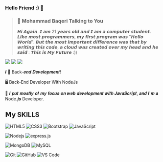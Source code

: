 ### Hello Friend :) 👋
 <blockquote class="callout callout_default" theme="🦉">
  <h3>🦉 Mohammad Baqeri Talking to You</h3>
  <p>𝙃𝙞 𝘼𝙜𝙖𝙞𝙣. 𝙄 𝙖𝙢 21 𝙮𝙚𝙖𝙧𝙨 𝙤𝙡𝙙 𝙖𝙣𝙙 𝙄 𝙖𝙢 𝙖 𝙘𝙤𝙢𝙥𝙪𝙩𝙚𝙧 𝙨𝙩𝙪𝙙𝙚𝙣𝙩. 𝙇𝙞𝙠𝙚 𝙢𝙤𝙨𝙩 𝙥𝙧𝙤𝙜𝙧𝙖𝙢𝙢𝙚𝙧𝙨, 𝙢𝙮 𝙛𝙞𝙧𝙨𝙩 𝙥𝙧𝙤𝙜𝙧𝙖𝙢 𝙬𝙖𝙨 "𝙃𝙚𝙡𝙡𝙤 𝙒𝙤𝙧𝙡𝙙". 𝘽𝙪𝙩 𝙩𝙝𝙚 𝙢𝙤𝙨𝙩 𝙞𝙢𝙥𝙤𝙧𝙩𝙖𝙣𝙩 𝙙𝙞𝙛𝙛𝙚𝙧𝙚𝙣𝙘𝙚 𝙬𝙖𝙨 𝙩𝙝𝙖𝙩 𝙗𝙮 𝙬𝙧𝙞𝙩𝙞𝙣𝙜 𝙩𝙝𝙞𝙨 𝙘𝙤𝙙𝙚, 𝙖 𝙘𝙡𝙤𝙪𝙙 𝙬𝙖𝙨 𝙘𝙧𝙚𝙖𝙩𝙚𝙙 𝙤𝙫𝙚𝙧 𝙢𝙮 𝙝𝙚𝙖𝙙 𝙖𝙣𝙙 𝙝𝙚 𝙨𝙖𝙞𝙙 : 𝙏𝙝𝙞𝙨 𝙞𝙨 𝙈𝙮 𝙁𝙪𝙩𝙪𝙧𝙚 :))</p>
</blockquote>
 

[![](https://img.shields.io/badge/-@mohammadbaqeri.web-%23181717?style=flat-square&logo=instagram)](https://instagram.com/mohammadbaqeri.web)
[![](https://img.shields.io/badge/-@LilMmd-%231DA1F2?style=flat-square&logo=github)](https://github.com/lilmmd)
[![](https://img.shields.io/badge/-@me-%23000000?style=flat-square&logo=whatsapp)](https://whatsapp.com/@me)
 

𝑰 🤍 Back-𝒆𝒏𝒅 𝑫𝒆𝒗𝒆𝒍𝒐𝒑𝒎𝒆𝒏𝒕!

🖥  Back-End Developer With NodeJs

:vulcan_salute: 𝑰 𝒑𝒖𝒕 𝒎𝒐𝒔𝒕𝒍𝒚 𝒐𝒇 𝒎𝒚 𝒇𝒐𝒄𝒖𝒔 𝒐𝒏 𝒘𝒆𝒃 𝒅𝒆𝒗𝒆𝒍𝒐𝒑𝒎𝒆𝒏𝒕 𝒘𝒊𝒕𝒉 𝑱𝒂𝒗𝒂𝑺𝒄𝒓𝒊𝒑𝒕, 𝒂𝒏𝒅 𝑰'𝒎 𝒂 Node.𝒋𝒔 Developer.
## 𝗠𝘆 SKILLS

![HTML5](https://img.shields.io/badge/-HTML5-%23E44D27?style=flat-square&logo=html5&logoColor=ffffff)
![CSS3](https://img.shields.io/badge/-CSS3-%231572B6?style=flat-square&logo=css3)
![Bootstrap](https://img.shields.io/badge/-Bootstrap-563D7C?style=flat-square&logo=bootstrap)
![JavaScript](https://img.shields.io/badge/-JavaScript-%23F7DF1C?style=flat-square&logo=javascript&logoColor=000000&labelColor=%23F7DF1C&color=%23FFCE5A)

![Nodejs](https://img.shields.io/badge/-Nodejs-black?style=flat-square&logo=Node.js)
![express.js](https://img.shields.io/badge/-Express-%23181717?style=flat-square&logo=express)

![MongoDB](https://img.shields.io/badge/-MongoDB-black?style=flat-square&logo=mongodb)
![MySQL](https://img.shields.io/badge/-MySQL-black?style=flat-square&logo=mysql)

![Git](https://img.shields.io/badge/-Git-black?style=flat-square&logo=git)
![GitHub](https://img.shields.io/badge/-GitHub-181717?style=flat-square&logo=github)
![VS Code](https://img.shields.io/badge/-VSCode-%23007ACC?style=flat-square&logo=visual-studio-code)


 
 
